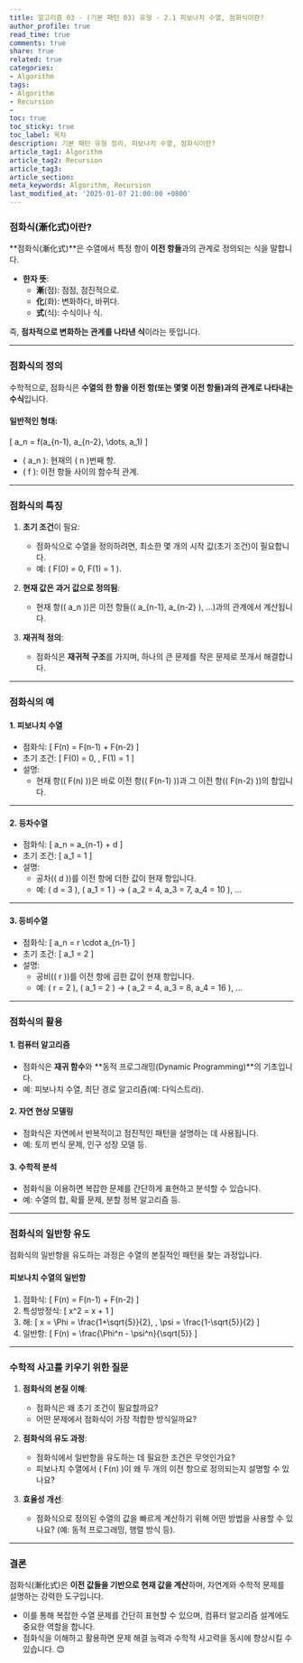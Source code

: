 ```yaml
---
title: 알고리즘 03 - (기본 패턴 03) 유형 - 2.1 피보나치 수열, 점화식이란?
author_profile: true
read_time: true
comments: true
share: true
related: true
categories:
- Algorithm
tags:
- Algorithm
- Recursion
- 
toc: true
toc_sticky: true
toc_label: 목차
description: 기본 패턴 유형 정리, 피보나치 수열, 점화식이란?
article_tag1: Algorithm
article_tag2: Recursion
article_tag3: 
article_section: 
meta_keywords: Algorithm, Recursion
last_modified_at: '2025-01-07 21:00:00 +0800'
---
```



### **점화식(漸化式)이란?**

**점화식(漸化式)**은 수열에서 특정 항이 **이전 항들**과의 관계로 정의되는 식을 말합니다.  
- **한자 뜻**:
  - **漸**(점): 점점, 점진적으로.
  - **化**(화): 변화하다, 바뀌다.
  - **式**(식): 수식이나 식.

즉, **점차적으로 변화하는 관계를 나타낸 식**이라는 뜻입니다.

---

### **점화식의 정의**
수학적으로, 점화식은 **수열의 한 항을 이전 항(또는 몇몇 이전 항들)과의 관계로 나타내는 수식**입니다.

#### 일반적인 형태:
\[
a_n = f(a_{n-1}, a_{n-2}, \dots, a_1)
\]
- \( a_n \): 현재의 \( n \)번째 항.
- \( f \): 이전 항들 사이의 함수적 관계.

---

### **점화식의 특징**
1. **초기 조건**이 필요:
   - 점화식으로 수열을 정의하려면, 최소한 몇 개의 시작 값(초기 조건)이 필요합니다.
   - 예: \( F(0) = 0, F(1) = 1 \).

2. **현재 값은 과거 값으로 정의됨**:
   - 현재 항(\( a_n \))은 이전 항들(\( a_{n-1}, a_{n-2} \), ...)과의 관계에서 계산됩니다.

3. **재귀적 정의**:
   - 점화식은 **재귀적 구조**를 가지며, 하나의 큰 문제를 작은 문제로 쪼개서 해결합니다.

---

### **점화식의 예**

#### **1. 피보나치 수열**
- 점화식:
  \[
  F(n) = F(n-1) + F(n-2)
  \]
- 초기 조건:
  \[
  F(0) = 0, \, F(1) = 1
  \]
- 설명:
  - 현재 항(\( F(n) \))은 바로 이전 항(\( F(n-1) \))과 그 이전 항(\( F(n-2) \))의 합입니다.

---

#### **2. 등차수열**
- 점화식:
  \[
  a_n = a_{n-1} + d
  \]
- 초기 조건:
  \[
  a_1 = 1
  \]
- 설명:
  - 공차(\( d \))를 이전 항에 더한 값이 현재 항입니다.
  - 예: \( d = 3 \), \( a_1 = 1 \) → \( a_2 = 4, a_3 = 7, a_4 = 10 \), ...

---

#### **3. 등비수열**
- 점화식:
  \[
  a_n = r \cdot a_{n-1}
  \]
- 초기 조건:
  \[
  a_1 = 2
  \]
- 설명:
  - 공비(\( r \))를 이전 항에 곱한 값이 현재 항입니다.
  - 예: \( r = 2 \), \( a_1 = 2 \) → \( a_2 = 4, a_3 = 8, a_4 = 16 \), ...

---

### **점화식의 활용**

#### **1. 컴퓨터 알고리즘**
- 점화식은 **재귀 함수**와 **동적 프로그래밍(Dynamic Programming)**의 기초입니다.
- 예: 피보나치 수열, 최단 경로 알고리즘(예: 다익스트라).

#### **2. 자연 현상 모델링**
- 점화식은 자연에서 반복적이고 점진적인 패턴을 설명하는 데 사용됩니다.
- 예: 토끼 번식 문제, 인구 성장 모델 등.

#### **3. 수학적 분석**
- 점화식을 이용하면 복잡한 문제를 간단하게 표현하고 분석할 수 있습니다.
- 예: 수열의 합, 확률 문제, 분할 정복 알고리즘 등.

---

### **점화식의 일반항 유도**

점화식의 일반항을 유도하는 과정은 수열의 본질적인 패턴을 찾는 과정입니다.

#### **피보나치 수열의 일반항**
1. 점화식:
   \[
   F(n) = F(n-1) + F(n-2)
   \]
2. 특성방정식:
   \[
   x^2 = x + 1
   \]
3. 해:
   \[
   x = \Phi = \frac{1+\sqrt{5}}{2}, \, \psi = \frac{1-\sqrt{5}}{2}
   \]
4. 일반항:
   \[
   F(n) = \frac{\Phi^n - \psi^n}{\sqrt{5}}
   \]

---

### **수학적 사고를 키우기 위한 질문**

1. **점화식의 본질 이해**:
   - 점화식은 왜 초기 조건이 필요할까요?
   - 어떤 문제에서 점화식이 가장 적합한 방식일까요?

2. **점화식의 유도 과정**:
   - 점화식에서 일반항을 유도하는 데 필요한 조건은 무엇인가요?
   - 피보나치 수열에서 \( F(n) \)이 왜 두 개의 이전 항으로 정의되는지 설명할 수 있나요?

3. **효율성 개선**:
   - 점화식으로 정의된 수열의 값을 빠르게 계산하기 위해 어떤 방법을 사용할 수 있나요? (예: 동적 프로그래밍, 행렬 방식 등).

---

### **결론**

점화식(漸化式)은 **이전 값들을 기반으로 현재 값을 계산**하며, 자연계와 수학적 문제를 설명하는 강력한 도구입니다.  
- 이를 통해 복잡한 수열 문제를 간단히 표현할 수 있으며, 컴퓨터 알고리즘 설계에도 중요한 역할을 합니다.
- 점화식을 이해하고 활용하면 문제 해결 능력과 수학적 사고력을 동시에 향상시킬 수 있습니다. 😊